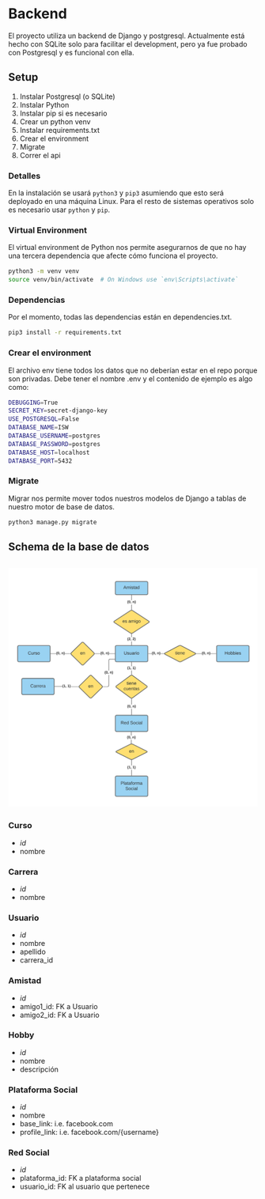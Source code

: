 # Backend
El proyecto utiliza un backend de Django y postgresql. Actualmente está hecho con SQLite solo para facilitar el 
development, pero ya fue probado con Postgresql y es funcional con ella.

## Setup
1. Instalar Postgresql (o SQLite)
2. Instalar Python
3. Instalar pip si es necesario
4. Crear un python venv
5. Instalar requirements.txt
6. Crear el environment
7. Migrate
8. Correr el api

### Detalles
En la instalación se usará `python3` y `pip3` asumiendo que esto será deployado en una máquina Linux. Para el resto 
de sistemas operativos solo es necesario usar `python` y `pip`.

### Virtual Environment
El virtual environment de Python nos permite asegurarnos de que no hay una tercera dependencia que afecte cómo funciona el proyecto.
```bash
python3 -m venv venv
source venv/bin/activate  # On Windows use `env\Scripts\activate`
```

### Dependencias
Por el momento, todas las dependencias están en dependencies.txt.
```bash
pip3 install -r requirements.txt
```

### Crear el environment
El archivo env tiene todos los datos que no deberían estar en el repo porque son privadas. Debe tener el nombre .env
y el contenido de ejemplo es algo como:
```bash
DEBUGGING=True
SECRET_KEY=secret-django-key
USE_POSTGRESQL=False
DATABASE_NAME=ISW
DATABASE_USERNAME=postgres
DATABASE_PASSWORD=postgres
DATABASE_HOST=localhost
DATABASE_PORT=5432
```

### Migrate
Migrar nos permite mover todos nuestros modelos de Django a tablas de nuestro motor de base de datos.
```bash
python3 manage.py migrate
```

## Schema de la base de datos
![Schema](Schema.png)
---
### Curso
- *id*
- nombre

### Carrera
- *id*
- nombre

### Usuario
- *id*
- nombre
- apellido
- carrera_id 

### Amistad
- *id*
- amigo1_id: FK a Usuario
- amigo2_id: FK a Usuario

### Hobby
- *id*
- nombre
- descripción

### Plataforma Social
- *id*
- nombre
- base_link: i.e. facebook.com
- profile_link: i.e. facebook.com/{username}

### Red Social
- *id*
- plataforma_id: FK a plataforma social
- usuario_id: FK al usuario que pertenece
